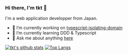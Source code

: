 ### Hi there, I'm tkt 👋

I'm a web application developper from Japan.

- 🔭 I’m currently working on [typescript-isolating-domain](https://github.com/tktcorporation/typescript-isolating-the-domain)
- 🌱 I’m currently learning DDD & Typescript
- 💬 Ask me about anything [here](https://github.com/tktcorporation/tktcorporation/issues)

<!--
- 👯 I’m looking to collaborate on ...
- 🤔 I’m looking for help with ...
- 📫 How to reach me: ...
- 😄 Pronouns: ...
- ⚡ Fun fact: ...
-->

[![tkt's github stats](https://github-readme-stats.vercel.app/api?username=tktcorporation&count_private=true&show_icons=true&theme=tokyonight)](https://github.com/anuraghazra/github-readme-stats)
[![Top Langs](https://github-readme-stats.vercel.app/api/top-langs/?username=anuraghazra)](https://github.com/anuraghazra/github-readme-stats)
